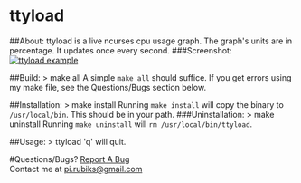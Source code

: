 ttyload
======

##About:
ttyload is a live ncurses cpu usage graph.
The graph's units are in percentage.
It updates once every second.
###Screenshot:
<a href="https://raw.github.com/rigel314/ttyload/master/images/ttyloadCrop.png">![ttyload example](https://raw.github.com/rigel314/ttyload/master/images/ttyloadCropSmall.png)</a>

##Build:
	> make all
A simple `make all` should suffice.  If you get errors using my make file, see the Questions/Bugs section below.

##Installation:
	> make install
Running `make install` will copy the binary to `/usr/local/bin`.  This should be in your path.
###Uninstallation:
	> make uninstall
Running `make uninstall` will `rm /usr/local/bin/ttyload`.

##Usage:
	> ttyload
'q' will quit.

#Questions/Bugs?
[Report A Bug](https://github.com/rigel314/ttyload/issues)<br />
Contact me at <pi.rubiks@gmail.com>
